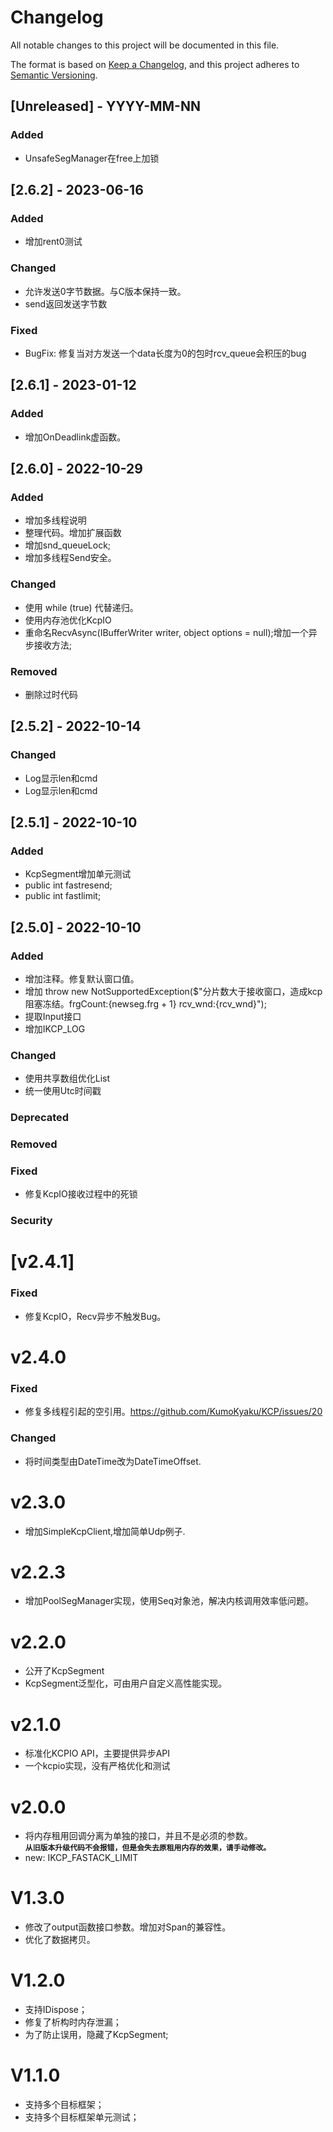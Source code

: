# Changelog
All notable changes to this project will be documented in this file.

The format is based on [Keep a Changelog](https://keepachangelog.com/en/1.0.0/),
and this project adheres to [Semantic Versioning](https://semver.org/spec/v2.0.0.html).

<!--
## [Unreleased] - YYYY-MM-NN

### Added   
### Changed  
### Deprecated  
### Removed  
### Fixed  
### Security  
-->

## [Unreleased] - YYYY-MM-NN

### Added  
- UnsafeSegManager在free上加锁

## [2.6.2] - 2023-06-16

### Added   
- 增加rent0测试
### Changed  
- 允许发送0字节数据。与C版本保持一致。
- send返回发送字节数
### Fixed  
- BugFix: 修复当对方发送一个data长度为0的包时rcv_queue会积压的bug

## [2.6.1] - 2023-01-12
### Added   
- 增加OnDeadlink虚函数。

## [2.6.0] - 2022-10-29
### Added   
- 增加多线程说明
- 整理代码。增加扩展函数
- 增加snd_queueLock;
- 增加多线程Send安全。

### Changed  
- 使用 while (true) 代替递归。
- 使用内存池优化KcpIO
- 重命名RecvAsync(IBufferWriter<byte> writer, object options = null);增加一个异步接收方法;
### Removed  
- 删除过时代码

## [2.5.2] - 2022-10-14
 
### Changed  
- Log显示len和cmd
- Log显示len和cmd

## [2.5.1] - 2022-10-10

### Added   
- KcpSegment增加单元测试
- public int fastresend; 
- public int fastlimit;

## [2.5.0] - 2022-10-10

### Added   
- 增加注释。修复默认窗口值。
- 增加  throw new NotSupportedException($"分片数大于接收窗口，造成kcp阻塞冻结。frgCount:{newseg.frg + 1}  rcv_wnd:{rcv_wnd}");
- 提取Input接口
- 增加IKCP_LOG

### Changed  
- 使用共享数组优化List
- 统一使用Utc时间戳
### Deprecated  
### Removed  
### Fixed  
- 修复KcpIO接收过程中的死锁
### Security  

# [v2.4.1]
### Fixed
- 修复KcpIO，Recv异步不触发Bug。

# v2.4.0
### Fixed
- 修复多线程引起的空引用。https://github.com/KumoKyaku/KCP/issues/20
### Changed
- 将时间类型由DateTime改为DateTimeOffset.

# v2.3.0

- 增加SimpleKcpClient,增加简单Udp例子.


# v2.2.3

- 增加PoolSegManager实现，使用Seq对象池，解决内核调用效率低问题。

# v2.2.0

- 公开了KcpSegment
- KcpSegment泛型化，可由用户自定义高性能实现。

# v2.1.0

- 标准化KCPIO API，主要提供异步API
- 一个kcpio实现，没有严格优化和测试

# v2.0.0

- 将内存租用回调分离为单独的接口，并且不是必须的参数。  
  **`从旧版本升级代码不会报错，但是会失去原租用内存的效果，请手动修改。`**
- new: IKCP_FASTACK_LIMIT

# V1.3.0
- 修改了output函数接口参数。增加对Span的兼容性。
- 优化了数据拷贝。
  
# V1.2.0
- 支持IDispose；
- 修复了析构时内存泄漏；
- 为了防止误用，隐藏了KcpSegment;

# V1.1.0
- 支持多个目标框架；
- 支持多个目标框架单元测试；


